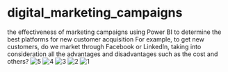 # digital_marketing_campaigns
 the effectiveness of marketing campaigns using Power BI to determine the best platforms for new customer acquisition
For example, to get new customers, do we market through Facebook or LinkedIn, 
taking into consideration all the advantages and disadvantages such as the cost and others?
![5](https://github.com/user-attachments/assets/fcad2884-5bd6-4175-b670-8e8e2275e8a2)
![4](https://github.com/user-attachments/assets/261acc75-3a1f-40e0-929f-ba7aefc9e481)
![3](https://github.com/user-attachments/assets/839b2ad1-d017-4730-962f-c06e75dc277b)
![2](https://github.com/user-attachments/assets/201a29ac-0cc9-4637-a809-7e1b38d88deb)
![1](https://github.com/user-attachments/assets/e65fa873-a0b7-4c6e-a18e-6d3b4c37f3d7)
